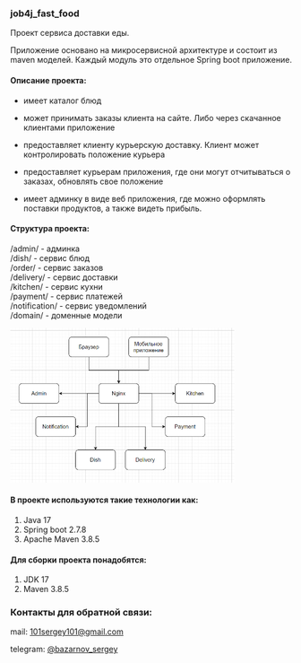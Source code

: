 ### job4j_fast_food

Проект сервиса доставки еды.

Приложение основано на микросервисной архитектуре и состоит из maven моделей.
Каждый модуль это отдельное Spring boot приложение.

#### Описание проекта:

- имеет каталог блюд

- может принимать заказы клиента на сайте. Либо через скачанное клиентами приложение

- предоставляет клиенту курьерскую доставку. Клиент может контролировать положение курьера

- предоставляет курьерам приложения, где они могут отчитываться о заказах, обновлять свое положение

- имеет админку в виде веб приложения, где можно оформлять поставки продуктов, а также видеть прибыль.

#### Структура проекта:

/admin/ - админка <br>
/dish/ - сервис блюд <br>
/order/ - сервис заказов <br>
/delivery/ - сервис доставки <br>
/kitchen/ - сервис кухни <br>
/payment/ - сервис платежей <br>
/notification/ - сервис уведомлений <br>
/domain/ - доменные модели <br>

![Архитектура проекта](img/imageTaskPreview.png "Архитектура проекта")

#### В проекте используются такие технологии как:

1. Java 17
2. Spring boot 2.7.8
3. Apache Maven 3.8.5

#### Для сборки проекта понадобятся:

1. JDK 17
2. Maven 3.8.5

### Контакты для обратной связи:

mail: 101sergey101@gmail.com

telegram: [@bazarnov_sergey](https://t.me/bazarnov_sergey)



